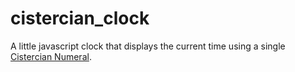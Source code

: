 # cistercian_clock

A little javascript clock that displays the current time using a single [Cistercian Numeral](https://en.wikipedia.org/wiki/Cistercian_numerals).
